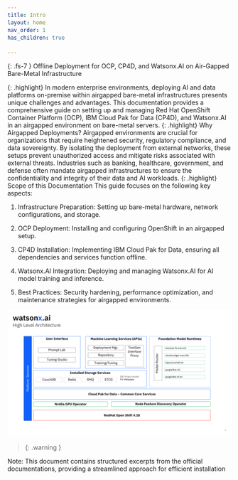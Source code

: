 ```yaml
---
title: Intro
layout: home
nav_order: 1
has_children: true

---
```




{: .fs-7 }
Offline Deployment for OCP, CP4D, and Watsonx.AI on Air-Gapped Bare-Metal Infrastructure


{: .highlight} 
In modern enterprise environments, deploying AI and data platforms on-premise within airgapped bare-metal infrastructures presents unique challenges and advantages. This documentation provides a comprehensive guide on setting up and managing Red Hat OpenShift Container Platform (OCP), IBM Cloud Pak for Data (CP4D), and Watsonx.AI in an airgapped environment on bare-metal servers.
{: .highlight} 
Why Airgapped Deployments?
Airgapped environments are crucial for organizations that require heightened security, regulatory compliance, and data sovereignty. By isolating the deployment from external networks, these setups prevent unauthorized access and mitigate risks associated with external threats. Industries such as banking, healthcare, government, and defense often mandate airgapped infrastructures to ensure the confidentiality and integrity of their data and AI workloads.
{: .highlight} 
Scope of this Documentation
This guide focuses on the following key aspects:

1. Infrastructure Preparation: Setting up bare-metal hardware, network configurations, and storage.

2. OCP Deployment: Installing and configuring OpenShift in an airgapped setup.

3. CP4D Installation: Implementing IBM Cloud Pak for Data, ensuring all dependencies and services function offline.

4. Watsonx.AI Integration: Deploying and managing Watsonx.AI for AI model training and inference.

5. Best Practices: Security hardening, performance optimization, and maintenance strategies for airgapped environments.

 ![arch](arch.png)


> {: .warning }
<div class="text-red-200">Note: This document contains structured excerpts from the official documentations, providing a streamlined approach for efficient installation</div>





